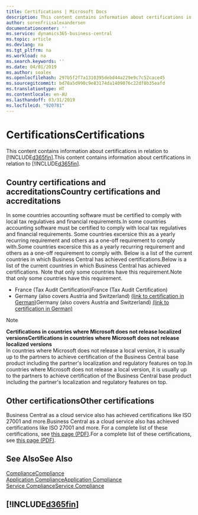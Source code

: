 ```yaml
---
title: Certifications | Microsoft Docs
description: This content contains information about certifications in relation to Business Central.
author: sorenfriisalexandersen
documentationcenter: ''
ms.service: dynamics365-business-central
ms.topic: article
ms.devlang: na
ms.tgt_pltfrm: na
ms.workload: na
ms.search.keywords: ''
ms.date: 04/01/2019
ms.author: soalex
ms.openlocfilehash: 297b5f2f7a1310395debd44a229e9c7c52cace45
ms.sourcegitcommit: bd78a5d990c9e83174da1409076c22df8b35eafd
ms.translationtype: HT
ms.contentlocale: en-AU
ms.lasthandoff: 03/31/2019
ms.locfileid: "920781"
---
```

# <a name="certifications"></a><span data-ttu-id="2f0b5-103">Certifications</span><span class="sxs-lookup"><span data-stu-id="2f0b5-103">Certifications</span></span>  
<span data-ttu-id="2f0b5-104">This content contains information about certifications in relation to [!INCLUDE[d365fin](../includes/d365fin_md.md)].</span><span class="sxs-lookup"><span data-stu-id="2f0b5-104">This content contains information about certifications in relation to [!INCLUDE[d365fin](../includes/d365fin_md.md)].</span></span>  

## <a name="country-certifications-and-accreditations"></a><span data-ttu-id="2f0b5-105">Country certifications and accreditations</span><span class="sxs-lookup"><span data-stu-id="2f0b5-105">Country certifications and accreditations</span></span>
<span data-ttu-id="2f0b5-106">In some countries accounting software must be certified to comply with local tax regulatives and financial requirements.</span><span class="sxs-lookup"><span data-stu-id="2f0b5-106">In some countries accounting software must be certified to comply with local tax regulatives and financial requirements.</span></span> <span data-ttu-id="2f0b5-107">Some countries excersice this as a yearly recurring requirement and others as a one-off requirement to comply with.</span><span class="sxs-lookup"><span data-stu-id="2f0b5-107">Some countries excersice this as a yearly recurring requirement and others as a one-off requirement to comply with.</span></span> <span data-ttu-id="2f0b5-108">Below is a list of the current countries in which Business Central has achieved certifications.</span><span class="sxs-lookup"><span data-stu-id="2f0b5-108">Below is a list of the current countries in which Business Central has achieved certifications.</span></span> <span data-ttu-id="2f0b5-109">Note that only some countries have this requirement.</span><span class="sxs-lookup"><span data-stu-id="2f0b5-109">Note that only some countries have this requirement.</span></span>  
- <span data-ttu-id="2f0b5-110">France (Tax Audit Certification)</span><span class="sxs-lookup"><span data-stu-id="2f0b5-110">France (Tax Audit Certification)</span></span>
- <span data-ttu-id="2f0b5-111">Germany (also covers Austria and Switzerland) [(link to certification in German)](https://www.bdo.de/de-de/themen/softwarebescheinungen/bdo/microsoft-dynamics-365-business-central)</span><span class="sxs-lookup"><span data-stu-id="2f0b5-111">Germany (also covers Austria and Switzerland) [(link to certification in German)](https://www.bdo.de/de-de/themen/softwarebescheinungen/bdo/microsoft-dynamics-365-business-central)</span></span>

> [!NOTE]  
>  <span data-ttu-id="2f0b5-112">**Certifications in countries where Microsoft does not release localized versions**</span><span class="sxs-lookup"><span data-stu-id="2f0b5-112">**Certifications in countries where Microsoft does not release localized versions**</span></span>  
> <span data-ttu-id="2f0b5-113">In countries where Microsoft does not release a local version, it is usually up to the partners to achieve certification of the Business Central base product including the partner's localization and regulatory features on top.</span><span class="sxs-lookup"><span data-stu-id="2f0b5-113">In countries where Microsoft does not release a local version, it is usually up to the partners to achieve certification of the Business Central base product including the partner's localization and regulatory features on top.</span></span>

## <a name="other-certifications"></a><span data-ttu-id="2f0b5-114">Other certifications</span><span class="sxs-lookup"><span data-stu-id="2f0b5-114">Other certifications</span></span>  
<span data-ttu-id="2f0b5-115">Business Central as a cloud service also has achieved certifications like ISO 27001 and more.</span><span class="sxs-lookup"><span data-stu-id="2f0b5-115">Business Central as a cloud service also has achieved certifications like ISO 27001 and more.</span></span> <span data-ttu-id="2f0b5-116">For a complete list of these certifications, see [this page (PDF)](https://aka.ms/d365-compliance-list).</span><span class="sxs-lookup"><span data-stu-id="2f0b5-116">For a complete list of these certifications, see [this page (PDF)](https://aka.ms/d365-compliance-list).</span></span>

## <a name="see-also"></a><span data-ttu-id="2f0b5-117">See Also</span><span class="sxs-lookup"><span data-stu-id="2f0b5-117">See Also</span></span>  
[<span data-ttu-id="2f0b5-118">Compliance</span><span class="sxs-lookup"><span data-stu-id="2f0b5-118">Compliance</span></span>](compliance-overview.md)  
[<span data-ttu-id="2f0b5-119">Application Compliance</span><span class="sxs-lookup"><span data-stu-id="2f0b5-119">Application Compliance</span></span>](compliance-application-compliance.md)  
[<span data-ttu-id="2f0b5-120">Service Compliance</span><span class="sxs-lookup"><span data-stu-id="2f0b5-120">Service Compliance</span></span>](compliance-service-compliance.md)  

 ## [!INCLUDE[d365fin](../includes/free_trial_md.md)]  
 
